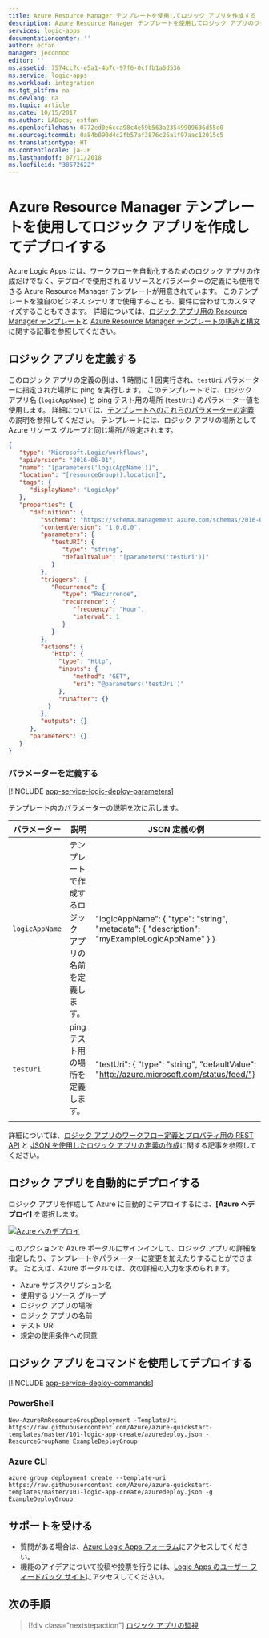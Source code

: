 ```yaml
---
title: Azure Resource Manager テンプレートを使用してロジック アプリを作成する | Microsoft Docs
description: Azure Resource Manager テンプレートを使用してロジック アプリのワークフローを作成してデプロイする
services: logic-apps
documentationcenter: ''
author: ecfan
manager: jeconnoc
editor: ''
ms.assetid: 7574cc7c-e5a1-4b7c-97f6-0cffb1a5d536
ms.service: logic-apps
ms.workload: integration
ms.tgt_pltfrm: na
ms.devlang: na
ms.topic: article
ms.date: 10/15/2017
ms.author: LADocs; estfan
ms.openlocfilehash: 0772ed0e6cca98c4e59b563a23549909636d55d0
ms.sourcegitcommit: 0a84b090d4c2fb57af3876c26a1f97aac12015c5
ms.translationtype: HT
ms.contentlocale: ja-JP
ms.lasthandoff: 07/11/2018
ms.locfileid: "38572622"
---
```

# <a name="create-and-deploy-logic-apps-with-azure-resource-manager-templates"></a>Azure Resource Manager テンプレートを使用してロジック アプリを作成してデプロイする

Azure Logic Apps には、ワークフローを自動化するためのロジック アプリの作成だけでなく、デプロイで使用されるリソースとパラメーターの定義にも使用できる Azure Resource Manager テンプレートが用意されています。 このテンプレートを独自のビジネス シナリオで使用することも、要件に合わせてカスタマイズすることもできます。 詳細については、[ロジック アプリ用の Resource Manager テンプレート](https://github.com/Azure/azure-quickstart-templates/blob/master/101-logic-app-create/azuredeploy.json)と [Azure Resource Manager テンプレートの構造と構文](../azure-resource-manager/resource-group-authoring-templates.md)に関する記事を参照してください。

## <a name="define-the-logic-app"></a>ロジック アプリを定義する

このロジック アプリの定義の例は、1 時間に 1 回実行され、`testUri` パラメーターに指定された場所に ping を実行します。
このテンプレートでは、ロジック アプリ名 (```logicAppName```) と ping テスト用の場所 (```testUri```) のパラメーター値を使用します。 詳細については、[テンプレートへのこれらのパラメーターの定義](#define-parameters)の説明を参照してください。 テンプレートには、ロジック アプリの場所として Azure リソース グループと同じ場所が設定されます。 

``` json
{
   "type": "Microsoft.Logic/workflows",
   "apiVersion": "2016-06-01",
   "name": "[parameters('logicAppName')]",
   "location": "[resourceGroup().location]",
   "tags": {
      "displayName": "LogicApp"
   },
   "properties": {
      "definition": {
         "$schema": "https://schema.management.azure.com/schemas/2016-06-01/Microsoft.Logic.json",
         "contentVersion": "1.0.0.0",
         "parameters": {
            "testURI": {
               "type": "string",
               "defaultValue": "[parameters('testUri')]"
            }
         },
         "triggers": {
            "Recurrence": {
               "type": "Recurrence",
               "recurrence": {
                  "frequency": "Hour",
                  "interval": 1
               }
            }
         },
         "actions": {
            "Http": {
              "type": "Http",
              "inputs": {
                  "method": "GET",
                  "uri": "@parameters('testUri')"
              },
              "runAfter": {}
           }
         },
         "outputs": {}
      },
      "parameters": {}
   }
}
``` 

<a name="define-parameters"></a>

### <a name="define-parameters"></a>パラメーターを定義する

[!INCLUDE [app-service-logic-deploy-parameters](../../includes/app-service-logic-deploy-parameters.md)]

テンプレート内のパラメーターの説明を次に示します。

| パラメーター | 説明 | JSON 定義の例 | 
| --------- | ----------- | ----------------------- | 
| `logicAppName` | テンプレートで作成するロジック アプリの名前を定義します。 | "logicAppName": { "type": "string", "metadata": { "description": "myExampleLogicAppName" } } |
| `testUri` | ping テスト用の場所を定義します。 | "testUri": { "type": "string", "defaultValue": "http://azure.microsoft.com/status/feed/"} | 
||||

詳細については、[ロジック アプリのワークフロー定義とプロパティ用の REST API](https://docs.microsoft.com/rest/api/logic/workflows) と [JSON を使用したロジック アプリの定義の作成](logic-apps-author-definitions.md)に関する記事を参照してください。

## <a name="deploy-logic-apps-automatically"></a>ロジック アプリを自動的にデプロイする

ロジック アプリを作成して Azure に自動的にデプロイするには、**[Azure へデプロイ]** を選択します。

[![Azure へのデプロイ](./media/logic-apps-create-deploy-azure-resource-manager-templates/deploybutton.png)](https://portal.azure.com/#create/Microsoft.Template/uri/https%3A%2F%2Fraw.githubusercontent.com%2FAzure%2Fazure-quickstart-templates%2Fmaster%2F101-logic-app-create%2Fazuredeploy.json)

このアクションで Azure ポータルにサインインして、ロジック アプリの詳細を指定したり、テンプレートやパラメーターに変更を加えたりすることができます。 たとえば、Azure ポータルでは、次の詳細の入力を求められます。

* Azure サブスクリプション名
* 使用するリソース グループ
* ロジック アプリの場所
* ロジック アプリの名前
* テスト URI
* 規定の使用条件への同意

## <a name="deploy-logic-apps-with-commands"></a>ロジック アプリをコマンドを使用してデプロイする

[!INCLUDE [app-service-deploy-commands](../../includes/app-service-deploy-commands.md)]

### <a name="powershell"></a>PowerShell

```
New-AzureRmResourceGroupDeployment -TemplateUri https://raw.githubusercontent.com/Azure/azure-quickstart-templates/master/101-logic-app-create/azuredeploy.json -ResourceGroupName ExampleDeployGroup
``` 

### <a name="azure-cli"></a>Azure CLI

```
azure group deployment create --template-uri https://raw.githubusercontent.com/Azure/azure-quickstart-templates/master/101-logic-app-create/azuredeploy.json -g ExampleDeployGroup
```

## <a name="get-support"></a>サポートを受ける

* 質問がある場合は、[Azure Logic Apps フォーラム](https://social.msdn.microsoft.com/Forums/en-US/home?forum=azurelogicapps)にアクセスしてください。
* 機能のアイデアについて投稿や投票を行うには、[Logic Apps のユーザー フィードバック サイト](http://aka.ms/logicapps-wish)にアクセスしてください。

## <a name="next-steps"></a>次の手順

> [!div class="nextstepaction"]
> [ロジック アプリの監視](../logic-apps/logic-apps-monitor-your-logic-apps.md)